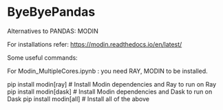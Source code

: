 # ByeByePandas
Alternatives to PANDAS: MODIN


For installations refer: 
https://modin.readthedocs.io/en/latest/


Some useful commands: 

For Modin_MultipleCores.ipynb : 
you need RAY, MODIN to be installed. 

pip install modin[ray] # Install Modin dependencies and Ray to run on Ray
pip install modin[dask] # Install Modin dependencies and Dask to run on Dask
pip install modin[all] # Install all of the above
